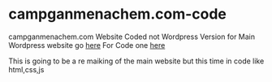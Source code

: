 # campganmenachem.com-code
campganmenachem.com Website Coded not Wordpress Version
for Main Wordpress website go <a href="https://campganmenachem.com/?ref=github">here</a>
For Code one <a href="https://code.campganmenachem.com/">here</a>

This is going to be a re maiking of the main website but this time in code like html,css,js

